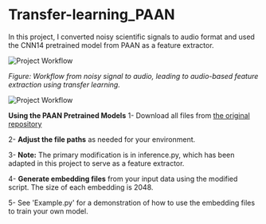 # Transfer-learning_PAAN

In this project, I converted noisy scientific signals to audio format and used the CNN14 pretrained model from PAAN as a feature extractor.  

![Project Workflow](https://github.com/user-attachments/assets/b0df25c6-f1b1-48e4-9502-d2e4e84e7078)

*Figure: Workflow from noisy signal to audio, leading to audio-based feature extraction using transfer learning.*

![Project Workflow](https://github.com/user-attachments/assets/3c7ff148-6963-4b6d-adc8-b9bd2b61d710)


**Using the PAAN Pretrained Models**
1- Download all files from [the original repository](https://github.com/qiuqiangkong/audioset_tagging_cnn/tree/master)

2- **Adjust the file paths** as needed for your environment.

3- **Note:** The primary modification is in inference.py, which has been adapted in this project to serve as a feature extractor.

4- **Generate embedding files** from your input data using the modified script. The size of each embedding is 2048.

5- See 'Example.py' for a demonstration of how to use the embedding files to train your own model. 

 
 
 
